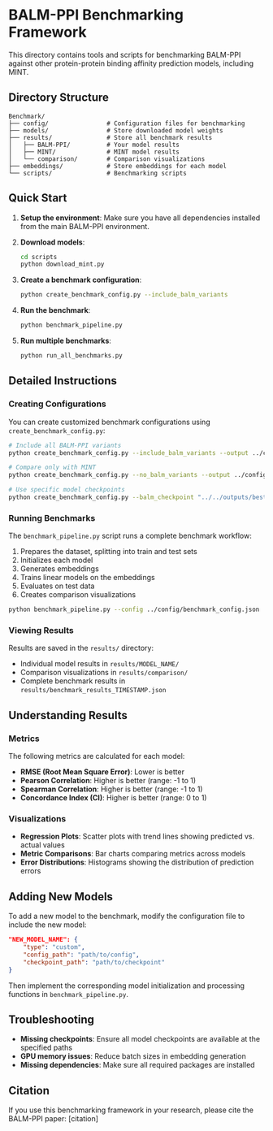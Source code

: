 # BALM-PPI Benchmarking Framework

This directory contains tools and scripts for benchmarking BALM-PPI against other protein-protein binding affinity prediction models, including MINT.

## Directory Structure

```
Benchmark/
├── config/                # Configuration files for benchmarking
├── models/                # Store downloaded model weights
├── results/               # Store all benchmark results
│   ├── BALM-PPI/          # Your model results
│   ├── MINT/              # MINT model results
│   └── comparison/        # Comparison visualizations
├── embeddings/            # Store embeddings for each model
└── scripts/               # Benchmarking scripts
```

## Quick Start

1. **Setup the environment**:
   Make sure you have all dependencies installed from the main BALM-PPI environment.

2. **Download models**:
   ```bash
   cd scripts
   python download_mint.py
   ```

3. **Create a benchmark configuration**:
   ```bash
   python create_benchmark_config.py --include_balm_variants
   ```

4. **Run the benchmark**:
   ```bash
   python benchmark_pipeline.py
   ```

5. **Run multiple benchmarks**:
   ```bash
   python run_all_benchmarks.py
   ```

## Detailed Instructions

### Creating Configurations

You can create customized benchmark configurations using `create_benchmark_config.py`:

```bash
# Include all BALM-PPI variants
python create_benchmark_config.py --include_balm_variants --output ../config/all_variants.json

# Compare only with MINT
python create_benchmark_config.py --no_balm_variants --output ../config/mint_only.json

# Use specific model checkpoints
python create_benchmark_config.py --balm_checkpoint "../../outputs/best_checkpoint.pth" --output ../config/custom_checkpoint.json
```

### Running Benchmarks

The `benchmark_pipeline.py` script runs a complete benchmark workflow:

1. Prepares the dataset, splitting into train and test sets
2. Initializes each model
3. Generates embeddings
4. Trains linear models on the embeddings
5. Evaluates on test data
6. Creates comparison visualizations

```bash
python benchmark_pipeline.py --config ../config/benchmark_config.json
```

### Viewing Results

Results are saved in the `results/` directory:

- Individual model results in `results/MODEL_NAME/`
- Comparison visualizations in `results/comparison/`
- Complete benchmark results in `results/benchmark_results_TIMESTAMP.json`

## Understanding Results

### Metrics

The following metrics are calculated for each model:

- **RMSE (Root Mean Square Error)**: Lower is better
- **Pearson Correlation**: Higher is better (range: -1 to 1)
- **Spearman Correlation**: Higher is better (range: -1 to 1)
- **Concordance Index (CI)**: Higher is better (range: 0 to 1)

### Visualizations

- **Regression Plots**: Scatter plots with trend lines showing predicted vs. actual values
- **Metric Comparisons**: Bar charts comparing metrics across models
- **Error Distributions**: Histograms showing the distribution of prediction errors

## Adding New Models

To add a new model to the benchmark, modify the configuration file to include the new model:

```json
"NEW_MODEL_NAME": {
    "type": "custom",
    "config_path": "path/to/config",
    "checkpoint_path": "path/to/checkpoint"
}
```

Then implement the corresponding model initialization and processing functions in `benchmark_pipeline.py`.

## Troubleshooting

- **Missing checkpoints**: Ensure all model checkpoints are available at the specified paths
- **GPU memory issues**: Reduce batch sizes in embedding generation
- **Missing dependencies**: Make sure all required packages are installed

## Citation

If you use this benchmarking framework in your research, please cite the BALM-PPI paper: [citation]